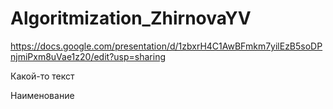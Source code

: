 # Algoritmization_ZhirnovaYV
https://docs.google.com/presentation/d/1zbxrH4C1AwBFmkm7yilEzB5soDPnjmiPxm8uVae1z20/edit?usp=sharing

Какой-то текст

Наименование
